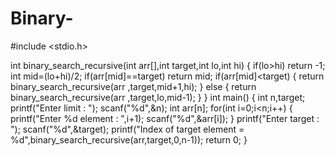 # Binary-

#include <stdio.h>

int binary_search_recursive(int arr[],int target,int lo,int hi)
{
    if(lo>hi) return -1;
    int mid=(lo+hi)/2;
    if(arr[mid]==target) return mid;
    if(arr[mid]<target)
    {
        return binary_search_recursive(arr ,target,mid+1,hi);
    }
    else
    {
        return binary_search_recursive(arr ,target,lo,mid-1);
    }
}
int main() {
    int n,target;
    printf("Enter limit : ");
    scanf("%d",&n);
    int arr[n];
    for(int i=0;i<n;i++)
    {
        printf("Enter %d element : ",i+1);
       scanf("%d",&arr[i]);
    }
    printf("Enter target : ");
    scanf("%d",&target);
    printf("Index of target element  = %d",binary_search_recursive(arr,target,0,n-1));
    return 0;
}
